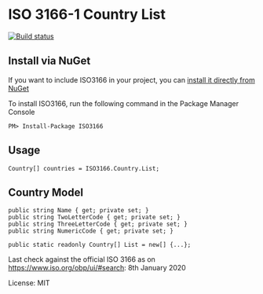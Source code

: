 ISO 3166-1 Country List
=======================

[![Build status](https://ci.appveyor.com/api/projects/status/ta4hrrhat5fburmo/branch/master?svg=true)](https://ci.appveyor.com/project/andersnm/iso3166/branch/master)

## Install via NuGet

If you want to include ISO3166 in your project, you can [install it directly from NuGet](https://www.nuget.org/packages/ISO3166)

To install ISO3166, run the following command in the Package Manager Console

```
PM> Install-Package ISO3166
```

## Usage

```
Country[] countries = ISO3166.Country.List;
```

## Country Model

```
public string Name { get; private set; }
public string TwoLetterCode { get; private set; }
public string ThreeLetterCode { get; private set; }
public string NumericCode { get; private set; }

public static readonly Country[] List = new[] {...};
```

Last check against the official ISO 3166 as on https://www.iso.org/obp/ui/#search: 8th January 2020

License: MIT
